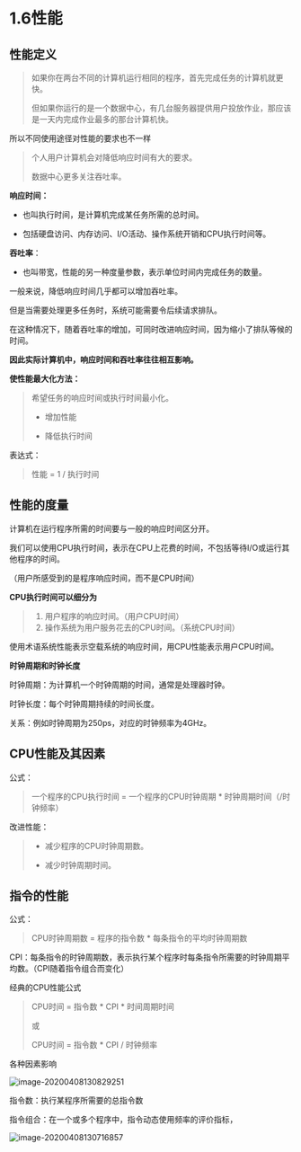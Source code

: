 # 1.6性能



## **性能定义**

> 如果你在两台不同的计算机运行相同的程序，首先完成任务的计算机就更快。
>
> 但如果你运行的是一个数据中心，有几台服务器提供用户投放作业，那应该是一天内完成作业最多的那台计算机快。

所以不同使用途径对性能的要求也不一样

> 个人用户计算机会对降低响应时间有大的要求。
>
> 数据中心更多关注吞吐率。

**响应时间：**

- 也叫执行时间，是计算机完成某任务所需的总时间。

- 包括硬盘访问、内存访问、I/O活动、操作系统开销和CPU执行时间等。

**吞吐率**：

- 也叫带宽，性能的另一种度量参数，表示单位时间内完成任务的数量。



一般来说，降低响应时间几乎都可以增加吞吐率。

但是当需要处理更多任务时，系统可能需要令后续请求排队。

在这种情况下，随着吞吐率的增加，可同时改进响应时间，因为缩小了排队等候的时间。

**因此实际计算机中，响应时间和吞吐率往往相互影响。**



**使性能最大化方法：**

> 希望任务的响应时间或执行时间最小化。
>
> - 增加性能
>
> - 降低执行时间

表达式：

> 性能 = 1 / 执行时间



## **性能的度量**

计算机在运行程序所需的时间要与一般的响应时间区分开。

我们可以使用CPU执行时间，表示在CPU上花费的时间，不包括等待I/O或运行其他程序的时间。

（用户所感受到的是程序响应时间，而不是CPU时间）

**CPU执行时间可以细分为**

> 1. 用户程序的响应时间。（用户CPU时间）
> 2. 操作系统为用户服务花去的CPU时间。（系统CPU时间）

使用术语系统性能表示空载系统的响应时间，用CPU性能表示用户CPU时间。



**时钟周期和时钟长度**

时钟周期：为计算机一个时钟周期的时间，通常是处理器时钟。

时钟长度：每个时钟周期持续的时间长度。

关系：例如时钟周期为250ps，对应的时钟频率为4GHz。



## CPU性能及其因素

公式：

> 一个程序的CPU执行时间 = 一个程序的CPU时钟周期 * 时钟周期时间（/时钟频率）

改进性能：

> - 减少程序的CPU时钟周期数。
>
> - 减少时钟周期时间。



## 指令的性能

公式：

> CPU时钟周期数 = 程序的指令数 * 每条指令的平均时钟周期数

CPI：每条指令的时钟周期数，表示执行某个程序时每条指令所需要的时钟周期平均数。（CPI随着指令组合而变化）



经典的CPU性能公式

> CPU时间 = 指令数 * CPI * 时间周期时间
>
> 或
>
> CPU时间 = 指令数 * CPI / 时钟频率

各种因素影响

![image-20200408130829251](C:\Users\ALiangJie\AppData\Roaming\Typora\typora-user-images\image-20200408130829251.png)

指令数：执行某程序所需要的总指令数

指令组合：在一个或多个程序中，指令动态使用频率的评价指标，

![image-20200408130716857](C:\Users\ALiangJie\AppData\Roaming\Typora\typora-user-images\image-20200408130716857.png)

